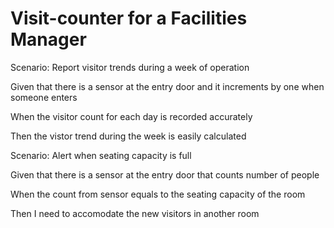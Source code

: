 # Visit-counter for a Facilities Manager

Scenario: Report visitor trends during a week of operation

  Given that there is a sensor at the entry door and it
  increments by one when someone enters

  When the visitor count for each day is recorded accurately

  Then the vistor trend during the week is easily calculated

Scenario: Alert when seating capacity is full

  Given that there is a sensor at the entry door that counts number of people

  When the count from sensor equals to the seating capacity of the room
  
  Then I need to accomodate the new visitors in another room
